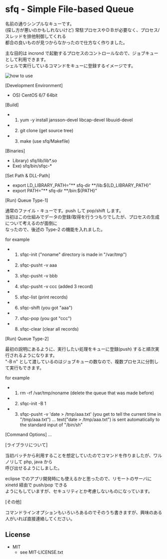 sfq - Simple File-based Queue
===
名前の通りシンプルなキューです。  
(探し方が悪いのかもしれないけど) 常駐プロセスやＤＢが必要なく、プロセス/スレッドを排他制御してくれる  
都合の良いものが見つからなかったので仕方なく作りました。  
  
主な目的は incrond で起動するプロセスのコントロールなので、ジョブキューとして利用できます。  
シェルで実行しているコマンドをキューに登録するイメージです。  
  
  

![how to use](http://sfq.iret.co.jp/sfq-how-to-use.png)
  

[Development Environment]
* OS) CentOS 6/7 64bit

[Build]
* 1) yum -y install jansson-devel libcap-devel libuuid-devel
* 2) git clone (get source tree)
* 3) make (use sfq/Makefile)

[Binaries]
* Library) sfq/lib/lib*.so
* Exe) sfq/bin/sfqc-*

[Set Path & DLL-Path]
* export LD_LIBRARY_PATH="** sfq-dir **/lib:${LD_LIBRARY_PATH}"
* export PATH="** sfq-dir **/bin:${PATH}"

[Run) Queue Type-1]

通常のファイル・キューです。push して pop/shift します。  
当初はこの仕組みでデータの登録/取得を行うつもりでしたが、プロセスの生成について考えるのが面倒に  
なったので、後述の Type-2 の機能を入れました。  

for example
* 1) sfqc-init ("noname" directory is made in "/var/tmp")
* 2) sfqc-pusht -v aaa
* 3) sfqc-pusht -v bbb
* 4) sfqc-pusht -v ccc (added 3 record)
* 5) sfqc-list (print records)
* 6) sfqc-shift (you got "aaa")
* 7) sfqc-pop (you got "ccc")
* 8) sfqc-clear (clear all records)

[Run) Queue Type-2]

最初の説明にあるように、実行したい処理をキューに登録(push) すると順次実行されるようになります。  
"-B n" として渡しているのはジョブキューの数なので、複数プロセスに分割して実行もできます。  

for example
* 1) rm -rf /var/tmp/noname (delete the queue that was made before)
* 2) sfqc-init -B 1
* 3) sfqc-pusht -v 'date > /tmp/aaa.txt' (you get to tell the current time in "/tmp/aaa.txt")
... text("date > /tmp/aaa.txt") is sent automatically to the standard input of "/bin/sh"

[Command Options]
...

[ライブラリについて]

当初バッチから利用することを想定していたのでコマンドを作りましたが、ワルノリして php, java から  
呼び出せるようにしました。  

eclipse でのアプリ開発時にも使えるかと思ったので、リモートのサーバに xinetd 経由で push/pop できる  
ようにもしていますが、セキュリティとか考慮しないものになっています。

[その他]

コマンドラインオプションもいろいろあるのでそのうち書きますが、興味のある人がいれば直接連絡してください。


## License
* MIT  
    * see MIT-LICENSE.txt

